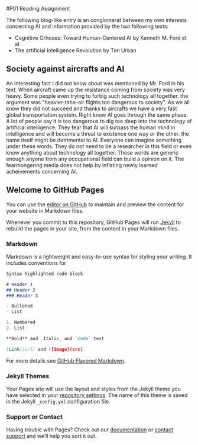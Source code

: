 #P01 Reading Assignment

The following blog-like entry is an conglomerat between my own interests concerning AI and information provided by the two following texts:

- Cognitive Orhoses: Toward Human-Centered AI by Kenneth M. Ford et al.
- The artificial Intelligence Revolution by Tim Urban



## Society against aircrafts and AI

An interesting fact I did not know about was mentioned by Mr. Ford in his text. When aircraft came up the resistance coming from society was very heavy. Some people even trying to forbig such technology all together. the argument was "heavier-tahn-air flights too dangerous to society". As we all know they did not succeed and thanks to aircrafts we have a very fast global transportation system. 
Right know AI goes through the same phase. A lot of people say it is too dangerous to dig too deep into the technology of artificial intelligence. They fear that AI will surpass the human mind in intelligence and will become a threat to existence one way or the other. the name itself might be detrimental to AI. Everyone can imagine something under these words. They do not need to be a researcher in this field or even know anything about technology all together. Those words are generic enough anyone from any occupational field can build a opinion on it. The fearmongering media does not help by inflating newly learned acheivements concerning AI.










## Welcome to GitHub Pages

You can use the [editor on GitHub](https://github.com/kadermat/AI-Lecture/edit/master/README.md) to maintain and preview the content for your website in Markdown files.

Whenever you commit to this repository, GitHub Pages will run [Jekyll](https://jekyllrb.com/) to rebuild the pages in your site, from the content in your Markdown files.

### Markdown

Markdown is a lightweight and easy-to-use syntax for styling your writing. It includes conventions for

```markdown
Syntax highlighted code block

# Header 1
## Header 2
### Header 3

- Bulleted
- List

1. Numbered
2. List

**Bold** and _Italic_ and `Code` text

[Link](url) and ![Image](src)
```

For more details see [GitHub Flavored Markdown](https://guides.github.com/features/mastering-markdown/).

### Jekyll Themes

Your Pages site will use the layout and styles from the Jekyll theme you have selected in your [repository settings](https://github.com/kadermat/AI-Lecture/settings). The name of this theme is saved in the Jekyll `_config.yml` configuration file.

### Support or Contact

Having trouble with Pages? Check out our [documentation](https://help.github.com/categories/github-pages-basics/) or [contact support](https://github.com/contact) and we’ll help you sort it out.
